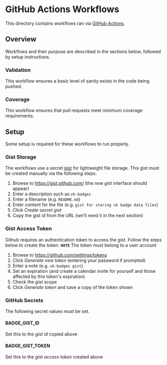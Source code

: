 # GitHub Actions Workflows
This directory contains workflows ran via [GitHub Actions](https://docs.github.com/en/actions).

## Overview
Workflows and their purpose are described in the sections below, followed by setup instructions.

### Validation
This workflow ensures a basic level of sanity exists in the code being pushed.

### Coverage
This workflow ensures that pull requests meet minimum coverage requirements.

## Setup
Some setup is required for these workflows to run properly.

### Gist Storage
The workflows use a secret [gist](https://gist.github.com/) for lightweight file storage.  This gist must be created manually via the following steps.

1. Browse to https://gist.github.com/ (the _new gist_ interface should appear)
2. Enter a description such as `vk-badges`
3. Enter a filename (e.g. `README.md`)
4. Enter content for the file (e.g. `gist for storing vk badge data files`)
5. Click _Create secret gist_
6. Copy the gist id from the URL (we'll need it in the next section)

### Gist Access Token
Github requires an authentication token to access the gist.  Follow the steps below to create the token.
**`NOTE`** The token must belong to a user account

1. Browse to https://github.com/settings/tokens
2. Click _Generate new token_ (entering your password if prompted)
3. Enter a note (e.g. `vk-badges gist`)
4. Set an expiration (and create a calendar invite for yourself and those affected by this token's expiration)
5. Check the _gist_ scope
6. Click _Generate token_ and save a copy of the token shown

### GitHub Secrets
The following secret values must be set.

#### BADGE_GIST_ID
Set this to the _gist id_ copied above

#### BADGE_GIST_TOKEN
Set this to the _gist access token_ created above


